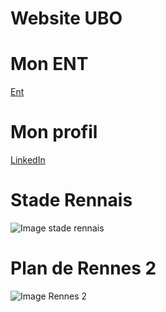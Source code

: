 # Website UBO 
# Mon ENT
[Ent](https://ent.univ-brest.fr/web/expanded) 
# Mon profil
[LinkedIn](https://www.linkedin.com/in/y%C3%A9l%C3%A9na-costard-0390182b0/) 
# Stade Rennais 
![Image stade rennais](https://www.tipsbetting.co.uk/wp-content/uploads/2017/08/Rennes.png) 
# Plan de Rennes 2
![Image Rennes 2](https://th.bing.com/th/id/R.ba36f737b491c09941dadec1d085f7f8?rik=3WUIURzFDJwIig&pid=ImgRaw&r=0) 
